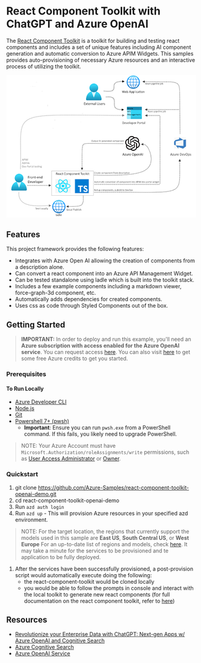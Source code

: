 # React Component Toolkit with ChatGPT and Azure OpenAI

The [React Component Toolkit](https://github.com/microsoft/react-component-toolkit#install-via-azdev) is a toolkit for building and testing react components and includes a set of unique features including AI component generation and automatic conversion to Azure APIM Widgets. This samples provides auto-provisioning of necessary Azure resources and an interactive process of utilizing the toolkit.

![RCT Architecture](docs/Architecture-rct.png)

## Features

This project framework provides the following features:

* Integrates with Azure Open AI allowing the creation of components from a description alone.
* Can convert a react component into an Azure API Management Widget.
* Can be tested standalone using ladle which is built into the toolkit stack.
* Includes a few example components including a markdown viewer, force-graph-3d component, etc.
* Automatically adds dependencies for created components.
* Uses css as code through Styled Components out of the box.


## Getting Started
> **IMPORTANT:** In order to deploy and run this example, you'll need an **Azure subscription with access enabled for the Azure OpenAI service**. You can request access [here](https://aka.ms/oaiapply). You can also visit [here](https://azure.microsoft.com/free/cognitive-search/) to get some free Azure credits to get you started.

### Prerequisites

#### To Run Locally
- [Azure Developer CLI](https://aka.ms/azure-dev/install)
- [Node.js](https://nodejs.org/en/download/)
- [Git](https://git-scm.com/downloads)
- [Powershell 7+ (pwsh)](https://github.com/powershell/powershell) 
   - **Important**: Ensure you can run `pwsh.exe` from a PowerShell command. If this fails, you likely need to upgrade PowerShell.

>NOTE: Your Azure Account must have `Microsoft.Authorization/roleAssignments/write` permissions, such as [User Access Administrator](https://learn.microsoft.com/azure/role-based-access-control/built-in-roles#user-access-administrator) or [Owner](https://learn.microsoft.com/azure/role-based-access-control/built-in-roles#owner).  


### Quickstart
1. git clone https://github.com/Azure-Samples/react-component-toolkit-openai-demo.git 
1. cd react-component-toolkit-openai-demo
1. Run `azd auth login`
1. Run `azd up` - This will provision Azure resources in your specified azd environment.
> NOTE: For the target location, the regions that currently support the models used in this sample are **East US**, **South Central US**, or **West Europe** For an up-to-date list of regions and models, check [here](https://learn.microsoft.com/en-us/azure/cognitive-services/openai/concepts/models). It may take a minute for the services to be provisioned and te application to be fully deployed.

1. After the services have been successfully provisioned, a post-provision script would automatically execute doing the following:
    * the react-component-toolkit would be cloned locally
    * you would be able to follow the prompts in console and interact with the local toolkit to generate new react components (for full documentation on the react component toolkit, refer to [here](https://github.com/microsoft/react-component-toolkit)) 


## Resources

* [Revolutionize your Enterprise Data with ChatGPT: Next-gen Apps w/ Azure OpenAI and Cognitive Search](https://aka.ms/entgptsearchblog)
* [Azure Cognitive Search](https://learn.microsoft.com/azure/search/search-what-is-azure-search)
* [Azure OpenAI Service](https://learn.microsoft.com/azure/cognitive-services/openai/overview)

